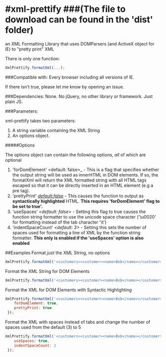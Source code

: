 #xml-prettify
###(The file to download can be found in the 'dist' folder)
============

an XML Formatting Library that uses DOMParsers (and ActiveX object for IE) to "pretty print" XML

There is only one function:

```javascript
XmlPrettify.formatXml(...);
```

###Compatible with:
Every browser including all versions of IE.

If there isn't true, please let me know by opening an issue.

###Dependencies:
None. No jQuery, no other library or framework. Just plain JS.

###Parameters:

xml-prettify takes two parameters:
1. A string variable containing the XML String
2. An options object.

#####Options

The options object can contain the following options, *all* of which are optional

1. 'forDomElement' _<boolean>_<default: false>_ - This is a flag that specifies whether the output string will be used as innerHTML in DOM elements. If so, the formatXml will return the XML formatted string with all HTML tags escaped so that it can be directly inserted in an HTML element (e.g a pre tag).
2. 'prettyPrint' _<boolean> <default:false>_ - This causes the function to output as **syntactically highlighted** HTML. **This requires 'forDomElement' flag to be set to true'.**
3. 'useSpaces' _<boolean> <default: false>_ - Setting this flag to true causes the function string formatter to use the unicode space character ('\u0020' for formatting instead of the tab character '\t')
4. 'indentSpaceCount' _<number> <default: 3>_ - Setting this sets the number of spaces used for formatting a line of XML by the function string formatter. **This only is enabled if the 'useSpaces' option is also enabled**

##Examples
Format _just_ the XML String, no options

```javascript
XmlPrettify.formatXml('<customers><customer><name>Bob</name></customer></customers>');
```

Format the XML String for DOM Elements

```javascript
XmlPrettify.formatXml('<customers><customer><name>Bob</name></customer></customers>', { forDomElement: true });
```

Format the XML for DOM Elements with Syntactic Highlighting

```javascript
XmlPrettify.formatXml('<customers><customer><name>Bob</name></customer></customers>', {
    forDomElement: true,
    prettyPrint: true
 });
```

Format the XML with spaces instead of tabs and change the number of spaces used from the default (3) to 5

```javascript
XmlPrettify.formatXml('<customers><customer><name>Bob</name></customer></customers>', {
    useSpaces: true,
    indentSpaceCount: 2
 });

```
